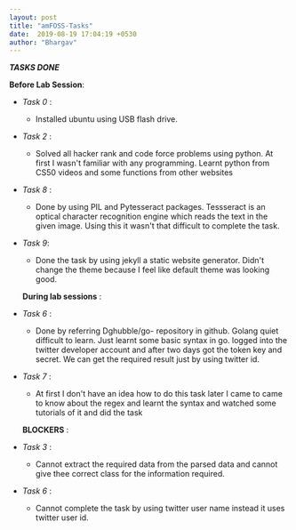 ```yaml
---
layout: post
title: "amFOSS-Tasks"
date:  2019-08-19 17:04:19 +0530
author: "Bhargav"
---
```

***TASKS DONE***

**Before Lab Session**:

 * *Task 0* :
    * Installed ubuntu using USB flash drive.

* *Task 2* :
   * Solved all hacker rank and code force problems using python. At first  I wasn't familiar with any programming. Learnt python from CS50 videos and some functions from other websites
* *Task 8* :
   * Done by using PIL and Pytesseract packages. Tessseract is an optical  character recognition engine which reads the text in the given image. Using this it wasn't that difficult to complete the task.
* *Task 9*:
   * Done the task by using jekyll a static website generator. Didn't change the theme because I feel like default theme was looking good.


  **During lab sessions** :

* *Task 6* :  
   * Done by referring Dghubble/go- repository in github. Golang quiet difficult to learn. Just learnt some basic syntax in go. logged into  the twitter developer account and after two days got the token key and secret. We can get the required result just by using twitter id.

* *Task 7* :
   * At first I don't have an idea how to do this task later I came  to  came to  know about the regex and learnt the syntax and watched some tutorials of it and did the task

  **BLOCKERS** :

* *Task 3* :
    * Cannot extract  the required data from the parsed data and cannot give thee correct class for the information required.
* *Task 6* :
   * Cannot complete the task by using twitter user name instead it uses twitter  user id.
